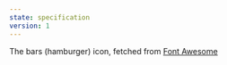 ```yaml
---
state: specification
version: 1
---
```

The bars (hamburger) icon, fetched from [Font Awesome](http://fontawesome.io/icon/bars/)